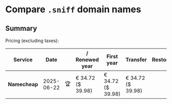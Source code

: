 # Compare `.sniff` domain names

## Summary

Pricing (excluding taxes):

| Service | Date |  | / Renewed year | First year | Transfer | Restoration |
|--|--|--|--|--|--|--|
| **Namecheap** | 2025-06-22 | 🏆 | € 34.72<br>($ 39.98) | € 34.72<br>($ 39.98) | € 34.72<br>($ 39.98) |  |
